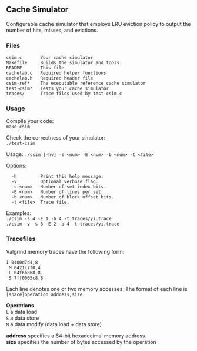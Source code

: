 ## Cache Simulator
Configurable cache simulator that employs LRU eviction policy to output the number of hits, misses, and evictions.  
### Files
```
csim.c       Your cache simulator  
Makefile     Builds the simulator and tools  
README       This file  
cachelab.c   Required helper functions  
cachelab.h   Required header file  
csim-ref*    The executable reference cache simulator  
test-csim*   Tests your cache simulator  
traces/      Trace files used by test-csim.c  
```
### Usage

Compile your code:  
    `make csim`  

Check the correctness of your simulator:  
    `./test-csim`  

Usage:
    `./csim [-hv] -s <num> -E <num> -b <num> -t <file>`
    
Options:
```
  -h         Print this help message.
  -v         Optional verbose flag.
  -s <num>   Number of set index bits.
  -E <num>   Number of lines per set.
  -b <num>   Number of block offset bits.
  -t <file>  Trace file.
```

Examples:  
  `./csim -s 4 -E 1 -b 4 -t traces/yi.trace`  
  `./csim -v -s 8 -E 2 -b 4 -t traces/yi.trace`  

### Tracefiles

Valgrind memory traces have the following form:
```
I 0400d7d4,8
 M 0421c7f0,4
 L 04f6b868,8
 S 7ff0005c8,8
```

Each line denotes one or two memory accesses. The format of each line is  
`[space]operation address,size`

**Operations**  
`L` a data load  
`S` a data store  
`M` a data modify (data load + data store)  

**address** specifies a 64-bit hexadecimal memory address.   
**size** specifies the number of bytes accessed by the operation  

